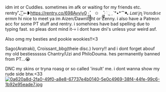idm int or Cuddles. sometimes im afk or waiting for my friends etc.  
rentry˚₊· ͟͟͞͞➳❥https://rentry.co/698Avviy0
·͙*̩̩͙˚̩̥̩̥*̩̩̥͙　✩　*̩̩̥͙˚̩̥̩̥*̩̩͙‧͙ ׂׂૢ
ˏˋ°•*⁀➷ 𝘓𝘰𝘴𝘵 įղ ⅌ᥲɾᥲdเ᥉ꫀ
ermm hi nice to meet ya im Aizen/Dawnlight or Zenny. i also have a Patreon acc for some PT stuff and rentry. i somehines have bad spelling due to typing fast. so pleas dont mind it-💀 i dont have dni's unless your weird asf.

Also omg my besties and pookie wookies!!<3

Sago(Aratraki), Croissant_bbg(theie disc.) Ivorry!! and i dont forget abouf my old bestiessssss Chantry/Uzi and PhiloDouma. hes permanently banned from PT...😭

DNC  my skins or tryna roasg or so called 'insult' me. i dont wanna show my rude side btw.<33
 [![0a620a8d-2fa0-49f0-a8e8-67737e4b0140-5e0c4969-38f4-44fe-99c6-1b92e95eade7.jpg](https://i.postimg.cc/25xzZGXm/0a620a8d-2fa0-49f0-a8e8-67737e4b0140-5e0c4969-38f4-44fe-99c6-1b92e95eade7.jpg)](https://postimg.cc/7Cf8v3kQ)
